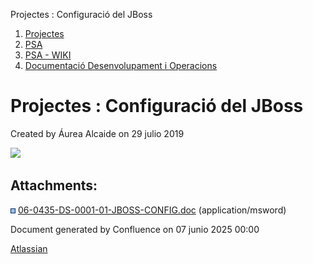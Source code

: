 Projectes : Configuració del JBoss  

1.  [Projectes](index.md)
2.  [PSA](PSA_24216342.md)
3.  [PSA - WIKI](PSA---WIKI_24216306.md)
4.  [Documentació Desenvolupament i Operacions](24216308.md)

Projectes : Configuració del JBoss
==================================

Created by Áurea Alcaide on 29 julio 2019

[![](rest/documentConversion/latest/conversion/thumbnail/24216431/1)](/download/attachments/24216430/06-0435-DS-0001-01-JBOSS-CONFIG.doc?version=1&modificationDate=1564401465850&api=v2)

Attachments:
------------

![](images/icons/bullet_blue.gif) [06-0435-DS-0001-01-JBOSS-CONFIG.doc](attachments/24216430/24216431.doc) (application/msword)  

Document generated by Confluence on 07 junio 2025 00:00

[Atlassian](http://www.atlassian.com/)
